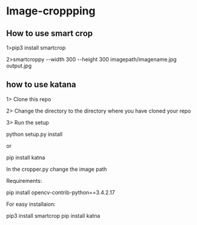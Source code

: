 # Image-croppping

## How to use smart crop

1>pip3 install smartcrop

2>smartcroppy --width 300 --height 300 imagepath/imagename.jpg output.jpg 

## how to use katana

1> Clone this repo

2> Change the directory to the directory where you have cloned your repo

3> Run the setup

python setup.py install

or 

pip install katna

In the cropper.py change the image path

Requirements:

pip install opencv-contrib-python==3.4.2.17

For easy installaion:

pip3 install smartcrop
pip install katna



